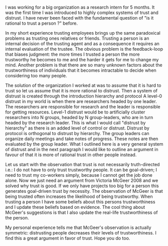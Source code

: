 I was working for a big organization as a research intern for 5 months. 
It was the first time I was introduced to highly complex systems of trust and distrust. 
I have never been faced with the fundamental question of "is it rational to trust a person ?" before.

In my short experience trusting employees brings up the same paradoxical problems as trusting ones relatives or friends. 
Trusting a person is an internal decision of the trusting agent and as a consequence it requires an internal evaluation 
of the trustee. The obvious problem is the feedback-loop that biases judgment: the more times I trusted a person 
the more trustworthy he becomes to me and the harder it gets for me to change my mind. 
Another problem is that there are so many unknown factors about the trustworthiness of individuals that it
becomes intractable to decide when considering too many people.

The solution of the organization I worked at was to assume that it is hard to trust so let us assume that it is 
more rational to distrust. Then a system of distrust is created through the introduction hierarchy and protocol 
A level-0 distrust in my world is when there are researchers headed by one leader. 
The researchers are responsible for research and the leader is responsible for getting resources. 
Level-1 distrust would be to artificially cluster researchers into N groups, headed by N group-leaders, 
who are in turn headed by the research leader. This is what I would call "distrust by hierarchy" as there 
is an added level of control or distrust. Distrust by protocol is orthogonal to distrust by hierarchy. 
The group leaders can organize daily meetings and take notes of progress. These notes are then evaluated by 
the group leader. What I outlined here is a very general system of distrust and in the next paragraph I would like 
to outline an argument in favour of that it is more of rational trust in other people instead.

Let us start with the observation that trust is not necessarily truth-directed i.e.: I do not have to only 
trust trustworthy people. It can be goal-driven; I need to trust my co-workers simply, because I cannot get the 
job done alone. Now we just need an argument from Victoria McGeer 2008 and we solved why trust is good. 
If we only have projects too big for a person this generates goal-driven trust by necessity. 
The observation of McGeer is that being trusted often increases the likelihood of being trustworthy.
When trusting a person I have some beliefs about this persons trustworthiness and I update these beliefs based on 
evidence. The cool thing about McGeer's suggestions is that I also update the real-life trustworthiness of the person.

My personal experience tells me that McGeer's observation is actually symmetric: 
distrusting people decreases their levels of trustworthiness. I find this a great argument in favor of trust. 
Hope you do too.
